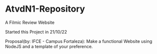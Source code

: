 # AtvdN1-Repository
A Filmic Review Website 

Started this Project in 21/10/22

Proposal(by: IFCE - Campus Fortaleza): Make a functional Website using NodeJS and a template of your preference.

